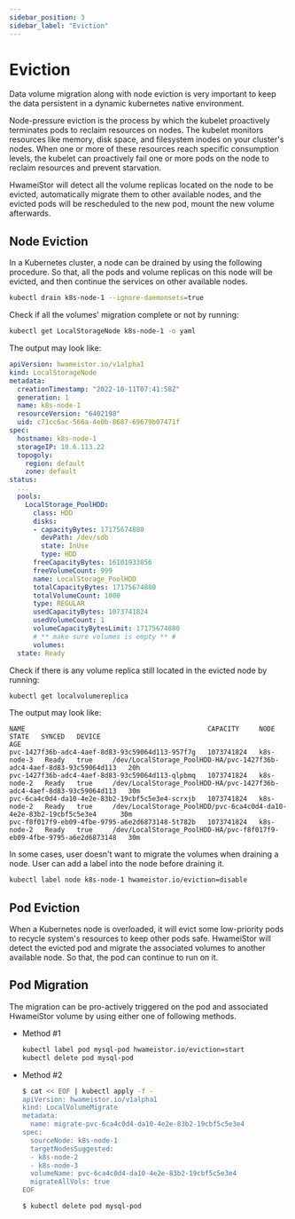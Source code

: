 ```yaml
---
sidebar_position: 3
sidebar_label: "Eviction"
---
```


# Eviction

Data volume migration along with node eviction is very important to keep the data 
persistent in a dynamic kubernetes native environment.

Node-pressure eviction is the process by which the kubelet proactively terminates pods
to reclaim resources on nodes. The kubelet monitors resources like memory, disk space,
and filesystem inodes on your cluster's nodes. When one or more of these resources
reach specific consumption levels, the kubelet can proactively fail one or more pods
on the node to reclaim resources and prevent starvation.

HwameiStor will detect all the volume replicas located on the node to be evicted,
automatically migrate them to other available nodes, and the evicted pods will be
rescheduled to the new pod, mount the new volume afterwards.

## Node Eviction

In a Kubernetes cluster, a node can be drained by using the following procedure.
So that, all the pods and volume replicas on this node will be evicted, and then
continue the services on other available nodes.

```bash
kubectl drain k8s-node-1 --ignore-daemonsets=true
```

Check if all the volumes' migration complete or not by running:

```bash
kubectl get LocalStorageNode k8s-node-1 -o yaml
```

The output may look like:

```yaml
apiVersion: hwameistor.io/v1alpha1
kind: LocalStorageNode
metadata:
  creationTimestamp: "2022-10-11T07:41:58Z"
  generation: 1
  name: k8s-node-1
  resourceVersion: "6402198"
  uid: c71cc6ac-566a-4e0b-8687-69679b07471f
spec:
  hostname: k8s-node-1
  storageIP: 10.6.113.22
  topogoly:
    region: default
    zone: default
status:
  ...
  pools:
    LocalStorage_PoolHDD:
      class: HDD
      disks:
      - capacityBytes: 17175674880
        devPath: /dev/sdb
        state: InUse
        type: HDD
      freeCapacityBytes: 16101933056
      freeVolumeCount: 999
      name: LocalStorage_PoolHDD
      totalCapacityBytes: 17175674880
      totalVolumeCount: 1000
      type: REGULAR
      usedCapacityBytes: 1073741824
      usedVolumeCount: 1
      volumeCapacityBytesLimit: 17175674880
      # ** make sure volumes is empty ** #
      volumes:  
  state: Ready  
```

Check if there is any volume replica still located in the evicted node by running:

```bash
kubectl get localvolumereplica
```

The output may look like:

```console
NAME                                              CAPACITY     NODE         STATE   SYNCED   DEVICE                                                                  AGE
pvc-1427f36b-adc4-4aef-8d83-93c59064d113-957f7g   1073741824   k8s-node-3   Ready   true     /dev/LocalStorage_PoolHDD-HA/pvc-1427f36b-adc4-4aef-8d83-93c59064d113   20h
pvc-1427f36b-adc4-4aef-8d83-93c59064d113-qlpbmq   1073741824   k8s-node-2   Ready   true     /dev/LocalStorage_PoolHDD-HA/pvc-1427f36b-adc4-4aef-8d83-93c59064d113   30m
pvc-6ca4c0d4-da10-4e2e-83b2-19cbf5c5e3e4-scrxjb   1073741824   k8s-node-2   Ready   true     /dev/LocalStorage_PoolHDD/pvc-6ca4c0d4-da10-4e2e-83b2-19cbf5c5e3e4      30m
pvc-f8f017f9-eb09-4fbe-9795-a6e2d6873148-5t782b   1073741824   k8s-node-2   Ready   true     /dev/LocalStorage_PoolHDD-HA/pvc-f8f017f9-eb09-4fbe-9795-a6e2d6873148   30m
```

In some cases, user doesn't want to migrate the volumes when draining a node.
User can add a label into the node before draining it.

```bash
kubectl label node k8s-node-1 hwameistor.io/eviction=disable
```

## Pod Eviction

When a Kubernetes node is overloaded, it will evict some low-priority pods to
recycle system's resources to keep other pods safe. HwameiStor will detect the
evicted pod and migrate the associated volumes to another available node.
So that, the pod can continue to run on it.

## Pod Migration

The migration can be pro-actively triggered on the pod and associated HwameiStor
volume by using either one of following methods.

- Method #1

    ```bash
    kubectl label pod mysql-pod hwameistor.io/eviction=start
    kubectl delete pod mysql-pod
    ```

- Method #2

    ```bash
    $ cat << EOF | kubectl apply -f -
    apiVersion: hwameistor.io/v1alpha1
    kind: LocalVolumeMigrate
    metadata:
      name: migrate-pvc-6ca4c0d4-da10-4e2e-83b2-19cbf5c5e3e4
    spec:
      sourceNode: k8s-node-1
      targetNodesSuggested: 
      - k8s-node-2
      - k8s-node-3
      volumeName: pvc-6ca4c0d4-da10-4e2e-83b2-19cbf5c5e3e4
      migrateAllVols: true
    EOF

    $ kubectl delete pod mysql-pod
    ```
